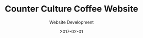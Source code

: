 ---
title: Counter Culture Coffee Website
subtitle: Website Development
layout: default
modal-id: 7
date: 2017-02-01
img: cccmain.PNG
thumbnail: CccmainThumb.png
alt: ccc main website
project-date: 2017
client: Counter Culture Coffee
category: Web Development
description: <br/>This project entailed assuming complete front-end development work in the launch of a new website on the Woocommerce platform for Counter Culture Coffee. This project consisted of developing, testing, migrating data, and ensuring all endpoint connects to the ERP functioned well. <br/><br/>During my time at Counter Culture I worked with many teams to improve, test, modify, and add new functionality to the website and ERP. This included creating several plugins to achieve goals, improve reporting, and increase user satisfaction of the e-commerce platform.  

---